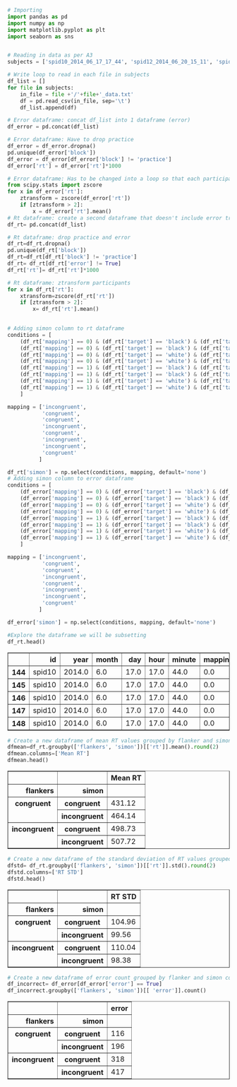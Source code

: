 ```python
# Importing
import pandas as pd
import numpy as np
import matplotlib.pyplot as plt
import seaborn as sns


# Reading in data as per A3
subjects = ['spid10_2014_06_17_17_44', 'spid12_2014_06_20_15_11', 'spid13_2014_07_03_15_06', 'spid14_2014_06_24_14_35', 'spid15_2014_06_22_16_31', 'spid16_2014_06_23_18_38', 'spid18_2014_07_02_19_03', 'spid19_2014_07_02_16_06', 'spid20_2014_07_08_12_34', 'spid21_2014_07_07_15_25', 'spid23_2014_07_11_10_24', 'spid24_2014_07_17_17_14', 'spid25_2014_07_14_17_50', 'spid26_2014_07_17_14_47', 'spid27_2014_07_29_13_57', 'spid28_2014_07_28_14_32', 'spid30_2014_08_07_17_39', 'spid31_2014_08_08_13_34', 'spid32_2014_08_07_14_22', 'spid34_2014_09_12_17_34', 'spid22sf_2014_07_10_15_04']

# Write loop to read in each file in subjects
df_list = []
for file in subjects:
    in_file = file +'/'+file+'_data.txt'
    df = pd.read_csv(in_file, sep='\t')
    df_list.append(df)

# Error dataframe: concat df_list into 1 dataframe (error)
df_error = pd.concat(df_list)

# Error dataframe: Have to drop practice
df_error = df_error.dropna()
pd.unique(df_error['block'])
df_error = df_error[df_error['block'] != 'practice']
df_error['rt'] = df_error['rt']*1000

# Error dataframe: Has to be changed into a loop so that each participant gets ztransform
from scipy.stats import zscore
for x in df_error['rt']: 
    ztransform = zscore(df_error['rt'])
    if [ztransform > 2]:
        x = df_error['rt'].mean()
# Rt dataframe: create a second dataframe that doesn't include error trials
df_rt= pd.concat(df_list)

# Rt dataframe: drop practice and error
df_rt=df_rt.dropna()
pd.unique(df_rt['block'])
df_rt=df_rt[df_rt['block'] != 'practice']
df_rt= df_rt[df_rt['error'] != True]
df_rt['rt']= df_rt['rt']*1000

# Rt dataframe: ztransform participants
for x in df_rt['rt']:
    xtransform=zscore(df_rt['rt'])
    if [ztransform > 2]:
        x= df_rt['rt'].mean()

        
# Adding simon column to rt dataframe
conditions = [
    (df_rt['mapping'] == 0) & (df_rt['target'] == 'black') & (df_rt['targetLocation'] == 'left'),
    (df_rt['mapping'] == 0) & (df_rt['target'] == 'black') & (df_rt['targetLocation'] == 'right'),
    (df_rt['mapping'] == 0) & (df_rt['target'] == 'white') & (df_rt['targetLocation'] == 'left'),
    (df_rt['mapping'] == 0) & (df_rt['target'] == 'white') & (df_rt['targetLocation'] == 'right'),
    (df_rt['mapping'] == 1) & (df_rt['target'] == 'black') & (df_rt['targetLocation'] == 'left'),
    (df_rt['mapping'] == 1) & (df_rt['target'] == 'black') & (df_rt['targetLocation'] == 'right'),
    (df_rt['mapping'] == 1) & (df_rt['target'] == 'white') & (df_rt['targetLocation'] == 'left'),
    (df_rt['mapping'] == 1) & (df_rt['target'] == 'white') & (df_rt['targetLocation'] == 'right')
    ]

mapping = ['incongruent', 
           'congruent', 
           'congruent', 
           'incongruent', 
           'congruent', 
           'incongruent', 
           'incongruent', 
           'congruent'
          ]

df_rt['simon'] = np.select(conditions, mapping, default='none')
# Adding simon column to error dataframe
conditions = [
    (df_error['mapping'] == 0) & (df_error['target'] == 'black') & (df_error['targetLocation'] == 'left'),
    (df_error['mapping'] == 0) & (df_error['target'] == 'black') & (df_error['targetLocation'] == 'right'),
    (df_error['mapping'] == 0) & (df_error['target'] == 'white') & (df_error['targetLocation'] == 'left'),
    (df_error['mapping'] == 0) & (df_error['target'] == 'white') & (df_error['targetLocation'] == 'right'),
    (df_error['mapping'] == 1) & (df_error['target'] == 'black') & (df_error['targetLocation'] == 'left'),
    (df_error['mapping'] == 1) & (df_error['target'] == 'black') & (df_error['targetLocation'] == 'right'),
    (df_error['mapping'] == 1) & (df_error['target'] == 'white') & (df_error['targetLocation'] == 'left'),
    (df_error['mapping'] == 1) & (df_error['target'] == 'white') & (df_error['targetLocation'] == 'right')
    ]

mapping = ['incongruent', 
           'congruent', 
           'congruent', 
           'incongruent', 
           'congruent', 
           'incongruent', 
           'incongruent', 
           'congruent'
          ]

df_error['simon'] = np.select(conditions, mapping, default='none')
```


```python
#Explore the dataframe we will be subsetting
df_rt.head()
```




<div>
<style scoped>
    .dataframe tbody tr th:only-of-type {
        vertical-align: middle;
    }

    .dataframe tbody tr th {
        vertical-align: top;
    }

    .dataframe thead th {
        text-align: right;
    }
</style>
<table border="1" class="dataframe">
  <thead>
    <tr style="text-align: right;">
      <th></th>
      <th>id</th>
      <th>year</th>
      <th>month</th>
      <th>day</th>
      <th>hour</th>
      <th>minute</th>
      <th>mapping</th>
      <th>messageViewingTime</th>
      <th>block</th>
      <th>trialNum</th>
      <th>targetLocation</th>
      <th>target</th>
      <th>flankers</th>
      <th>rt</th>
      <th>response</th>
      <th>error</th>
      <th>anticipation</th>
      <th>feedbackResponse</th>
      <th>targetOnError</th>
      <th>simon</th>
    </tr>
  </thead>
  <tbody>
    <tr>
      <th>144</th>
      <td>spid10</td>
      <td>2014.0</td>
      <td>6.0</td>
      <td>17.0</td>
      <td>17.0</td>
      <td>44.0</td>
      <td>0.0</td>
      <td>13.251555</td>
      <td>1</td>
      <td>1.0</td>
      <td>left</td>
      <td>white</td>
      <td>incongruent</td>
      <td>551.714007</td>
      <td>white</td>
      <td>False</td>
      <td>False</td>
      <td>False</td>
      <td>0.068436</td>
      <td>congruent</td>
    </tr>
    <tr>
      <th>145</th>
      <td>spid10</td>
      <td>2014.0</td>
      <td>6.0</td>
      <td>17.0</td>
      <td>17.0</td>
      <td>44.0</td>
      <td>0.0</td>
      <td>13.251555</td>
      <td>1</td>
      <td>1.0</td>
      <td>left</td>
      <td>white</td>
      <td>incongruent</td>
      <td>551.714007</td>
      <td>white</td>
      <td>False</td>
      <td>False</td>
      <td>False</td>
      <td>0.068436</td>
      <td>congruent</td>
    </tr>
    <tr>
      <th>146</th>
      <td>spid10</td>
      <td>2014.0</td>
      <td>6.0</td>
      <td>17.0</td>
      <td>17.0</td>
      <td>44.0</td>
      <td>0.0</td>
      <td>13.251555</td>
      <td>1</td>
      <td>1.0</td>
      <td>left</td>
      <td>white</td>
      <td>incongruent</td>
      <td>551.714007</td>
      <td>white</td>
      <td>False</td>
      <td>False</td>
      <td>False</td>
      <td>0.068436</td>
      <td>congruent</td>
    </tr>
    <tr>
      <th>147</th>
      <td>spid10</td>
      <td>2014.0</td>
      <td>6.0</td>
      <td>17.0</td>
      <td>17.0</td>
      <td>44.0</td>
      <td>0.0</td>
      <td>13.251555</td>
      <td>1</td>
      <td>2.0</td>
      <td>right</td>
      <td>black</td>
      <td>congruent</td>
      <td>344.355373</td>
      <td>black</td>
      <td>False</td>
      <td>False</td>
      <td>False</td>
      <td>0.068915</td>
      <td>congruent</td>
    </tr>
    <tr>
      <th>148</th>
      <td>spid10</td>
      <td>2014.0</td>
      <td>6.0</td>
      <td>17.0</td>
      <td>17.0</td>
      <td>44.0</td>
      <td>0.0</td>
      <td>13.251555</td>
      <td>1</td>
      <td>2.0</td>
      <td>right</td>
      <td>black</td>
      <td>congruent</td>
      <td>344.355373</td>
      <td>black</td>
      <td>False</td>
      <td>False</td>
      <td>False</td>
      <td>0.068915</td>
      <td>congruent</td>
    </tr>
  </tbody>
</table>
</div>




```python
# Create a new dataframe of mean RT values grouped by flanker and simon conditions:
dfmean=df_rt.groupby(['flankers', 'simon'])[['rt']].mean().round(2)
dfmean.columns=['Mean RT']
dfmean.head()
```




<div>
<style scoped>
    .dataframe tbody tr th:only-of-type {
        vertical-align: middle;
    }

    .dataframe tbody tr th {
        vertical-align: top;
    }

    .dataframe thead th {
        text-align: right;
    }
</style>
<table border="1" class="dataframe">
  <thead>
    <tr style="text-align: right;">
      <th></th>
      <th></th>
      <th>Mean RT</th>
    </tr>
    <tr>
      <th>flankers</th>
      <th>simon</th>
      <th></th>
    </tr>
  </thead>
  <tbody>
    <tr>
      <th rowspan="2" valign="top">congruent</th>
      <th>congruent</th>
      <td>431.12</td>
    </tr>
    <tr>
      <th>incongruent</th>
      <td>464.14</td>
    </tr>
    <tr>
      <th rowspan="2" valign="top">incongruent</th>
      <th>congruent</th>
      <td>498.73</td>
    </tr>
    <tr>
      <th>incongruent</th>
      <td>507.72</td>
    </tr>
  </tbody>
</table>
</div>




```python
# Create a new dataframe of the standard deviation of RT values grouped by flanker and simon conditions:
dfstd= df_rt.groupby(['flankers', 'simon'])[['rt']].std().round(2)
dfstd.columns=['RT STD']
dfstd.head()
```




<div>
<style scoped>
    .dataframe tbody tr th:only-of-type {
        vertical-align: middle;
    }

    .dataframe tbody tr th {
        vertical-align: top;
    }

    .dataframe thead th {
        text-align: right;
    }
</style>
<table border="1" class="dataframe">
  <thead>
    <tr style="text-align: right;">
      <th></th>
      <th></th>
      <th>RT STD</th>
    </tr>
    <tr>
      <th>flankers</th>
      <th>simon</th>
      <th></th>
    </tr>
  </thead>
  <tbody>
    <tr>
      <th rowspan="2" valign="top">congruent</th>
      <th>congruent</th>
      <td>104.96</td>
    </tr>
    <tr>
      <th>incongruent</th>
      <td>99.56</td>
    </tr>
    <tr>
      <th rowspan="2" valign="top">incongruent</th>
      <th>congruent</th>
      <td>110.04</td>
    </tr>
    <tr>
      <th>incongruent</th>
      <td>98.38</td>
    </tr>
  </tbody>
</table>
</div>




```python
# Create a new dataframe of error count grouped by flanker and simon conditions:
df_incorrect= df_error[df_error['error'] == True]
df_incorrect.groupby(['flankers', 'simon'])[[ 'error']].count()
```




<div>
<style scoped>
    .dataframe tbody tr th:only-of-type {
        vertical-align: middle;
    }

    .dataframe tbody tr th {
        vertical-align: top;
    }

    .dataframe thead th {
        text-align: right;
    }
</style>
<table border="1" class="dataframe">
  <thead>
    <tr style="text-align: right;">
      <th></th>
      <th></th>
      <th>error</th>
    </tr>
    <tr>
      <th>flankers</th>
      <th>simon</th>
      <th></th>
    </tr>
  </thead>
  <tbody>
    <tr>
      <th rowspan="2" valign="top">congruent</th>
      <th>congruent</th>
      <td>116</td>
    </tr>
    <tr>
      <th>incongruent</th>
      <td>196</td>
    </tr>
    <tr>
      <th rowspan="2" valign="top">incongruent</th>
      <th>congruent</th>
      <td>318</td>
    </tr>
    <tr>
      <th>incongruent</th>
      <td>417</td>
    </tr>
  </tbody>
</table>
</div>


